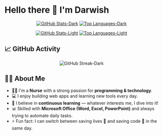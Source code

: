 # Hello there 👋 I'm Darwish  

<div align="center">

[![GitHub Stats-Dark](https://github-readme-stats.vercel.app/api?username=darrrwish&show_icons=true&count_private=true&hide_border=true&bg_color=0d1117&title_color=fb8c00&text_color=f0f6fc&icon_color=fb8c00#gh-dark-mode-only)](https://github.com/anuraghazra/github-readme-stats#gh-dark-mode-only)
[![Top Languages-Dark](https://github-readme-stats.vercel.app/api/top-langs/?username=darrrwish&layout=compact&hide_border=true&bg_color=0d1117&title_color=fb8c00&text_color=f0f6fc&icon_color=fb8c00#gh-dark-mode-only)](https://github.com/anuraghazra/github-readme-stats#gh-dark-mode-only)

[![GitHub Stats-Light](https://github-readme-stats.vercel.app/api?username=darrrwish&show_icons=true&count_private=true&hide_border=true&bg_color=ffffff&title_color=010409&text_color=212830&icon_color=fb8c00#gh-light-mode-only)](https://github.com/anuraghazra/github-readme-stats#gh-light-mode-only)
[![Top Languages-Light](https://github-readme-stats.vercel.app/api/top-langs/?username=darrrwish&layout=compact&hide_border=true&bg_color=ffffff&title_color=010409&text_color=212830&icon_color=fb8c00#gh-light-mode-only)](https://github.com/anuraghazra/github-readme-stats#gh-light-mode-only)

</div>

## 📈 GitHub Activity

<div align="center">

![GitHub Streak-Dark](https://streak-stats.demolab.com?user=darrrwish&hide_border=true&background=0d1117&ring=fb8c00&fire=fb8c00&currStreakLabel=fb8c00&currStreakNum=fb8c00&sideNums=f0f6fc&sideLabels=fb8c00#gh-dark-mode-only) 

</div>

## 🧑‍💻 About Me

- 👨‍⚕️ I'm a **Nurse** with a strong passion for **programming & technology**.  
- 💻 I enjoy building web apps and learning new tools every day.  
- 🌱 I believe in **continuous learning** — whatever interests me, I dive into it!  
- 📊 Skilled with **Microsoft Office (Word, Excel, PowerPoint)** and always trying to automate daily tasks.  
- ⚡ Fun fact: I can switch between saving lives 💉 and saving code 💾 in the same day.  
<!--
---

## 🛠️ Tech Stack

### Frontend
![React](https://img.shields.io/badge/React-ffffff?logo=react&logoColor=fb8c00&labelColor=ffffff&color=fb8c00&style=flat)
![Next.js](https://img.shields.io/badge/Next.js-ffffff?logo=next.js&logoColor=fb8c00&labelColor=ffffff&color=fb8c00&style=flat)
![TypeScript](https://img.shields.io/badge/TypeScript-ffffff?logo=typescript&logoColor=fb8c00&labelColor=ffffff&color=fb8c00&style=flat)
![JavaScript](https://img.shields.io/badge/JavaScript-ffffff?logo=javascript&logoColor=fb8c00&labelColor=ffffff&color=fb8c00&style=flat)
![Tailwind CSS](https://img.shields.io/badge/Tailwind_CSS-ffffff?logo=tailwind-css&logoColor=fb8c00&labelColor=ffffff&color=fb8c00&style=flat)

### Backend & Databases
![Node.js](https://img.shields.io/badge/Node.js-ffffff?logo=node.js&logoColor=fb8c00&labelColor=ffffff&color=fb8c00&style=flat)
![Express](https://img.shields.io/badge/Express-ffffff?logo=express&logoColor=fb8c00&labelColor=ffffff&color=fb8c00&style=flat)
![MongoDB](https://img.shields.io/badge/MongoDB-ffffff?logo=mongodb&logoColor=fb8c00&labelColor=ffffff&color=fb8c00&style=flat)
![Firebase](https://img.shields.io/badge/Firebase-ffffff?logo=firebase&logoColor=fb8c00&labelColor=ffffff&color=fb8c00&style=flat)

### Tools
![Git](https://img.shields.io/badge/Git-ffffff?logo=git&logoColor=fb8c00&labelColor=ffffff&color=fb8c00&style=flat)
![VS Code](https://img.shields.io/badge/VS_Code-ffffff?logo=visual-studio-code&logoColor=fb8c00&labelColor=ffffff&color=fb8c00&style=flat)
![Docker](https://img.shields.io/badge/Docker-ffffff?logo=docker&logoColor=fb8c00&labelColor=ffffff&color=fb8c00&style=flat)
![Figma](https://img.shields.io/badge/Figma-ffffff?logo=figma&logoColor=fb8c00&labelColor=ffffff&color=fb8c00&style=flat)
![Office](https://img.shields.io/badge/Microsoft_Office-ffffff?logo=microsoft-office&logoColor=fb8c00&labelColor=ffffff&color=fb8c00&style=flat)

---

## 🌟 Featured Projects

### [Project 1](https://github.com/darrrwish/project1)
Web app built with React, TypeScript, and Tailwind CSS.  

### [Project 2](https://github.com/darrrwish/project2)
Another cool project with Next.js and MongoDB.  

---

## 📫 Let's Connect

[![LinkedIn](https://img.shields.io/badge/LinkedIn-ffffff?style=for-the-badge&logo=linkedin&logoColor=fb8c00&labelColor=ffffff&color=fb8c00)](https://www.linkedin.com/in/yourprofile)  
[![Twitter](https://img.shields.io/badge/Twitter-ffffff?style=for-the-badge&logo=twitter&logoColor=fb8c00&labelColor=ffffff&color=fb8c00)](https://twitter.com/yourhandle)  
[![Portfolio](https://img.shields.io/badge/Portfolio-ffffff?style=for-the-badge&logo=vercel&logoColor=fb8c00&labelColor=ffffff&color=fb8c00)](https://your-portfolio.vercel.app)  
[![Email](https://img.shields.io/badge/Email-ffffff?style=for-the-badge&logo=gmail&logoColor=fb8c00&labelColor=ffffff&color=fb8c00)](mailto:your.email@example.com)  

---
-->
